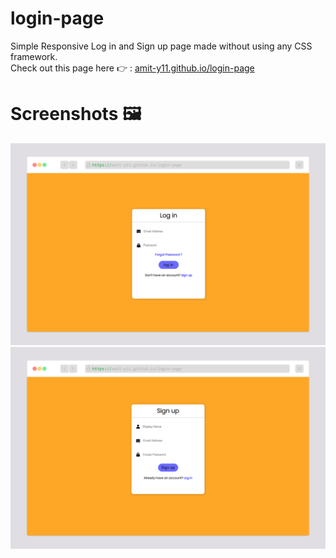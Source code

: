 # login-page
Simple Responsive Log in and Sign up page made without using any CSS framework.<br>
Check out this page here 👉 : [amit-y11.github.io/login-page](https://amit-y11.github.io/login-page)

# Screenshots 🖼️
![image1](login.png)
![image2](signup.png)
